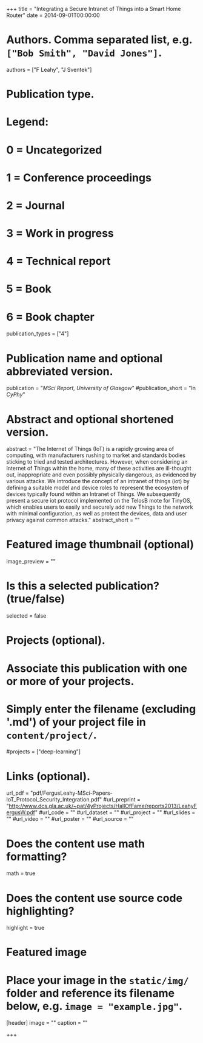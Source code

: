 +++
title = "Integrating a Secure Intranet of Things into a Smart Home Router"
date = 2014-09-01T00:00:00

# Authors. Comma separated list, e.g. `["Bob Smith", "David Jones"]`.
authors = ["F Leahy", "J Sventek"]

# Publication type.
# Legend:
# 0 = Uncategorized
# 1 = Conference proceedings
# 2 = Journal
# 3 = Work in progress
# 4 = Technical report
# 5 = Book
# 6 = Book chapter
publication_types = ["4"]

# Publication name and optional abbreviated version.
publication = "*MSci Report, University of Glasgow*"
#publication_short = "In *CyPhy*"

# Abstract and optional shortened version.
abstract = "The Internet of Things (IoT) is a rapidly growing area of computing, with manufacturers rushing to market and standards bodies sticking to tried and tested architectures. However, when considering an Internet of Things within the home, many of these activities are ill-thought out, inappropriate and even possibly physically dangerous, as evidenced by various attacks. We introduce the concept of an intranet of things (iot) by defining a suitable model and device roles to represent the ecosystem of devices typically found within an Intranet of Things. We subsequently present a secure iot protocol implemented on the TelosB mote for TinyOS, which enables users to easily and securely add new Things to the network with minimal configuration, as well as protect the devices, data and user privacy against common attacks."
abstract_short = ""

# Featured image thumbnail (optional)
image_preview = ""

# Is this a selected publication? (true/false)
selected = false

# Projects (optional).
#   Associate this publication with one or more of your projects.
#   Simply enter the filename (excluding '.md') of your project file in `content/project/`.
#projects = ["deep-learning"]

# Links (optional).
url_pdf = "pdf/FergusLeahy-MSci-Papers-IoT_Protocol_Security_Integration.pdf"
#url_preprint = "http://www.dcs.gla.ac.uk/~pat/4yProjects/HallOfFame/reports2013/LeahyFergusW.pdf"
#url_code = ""
#url_dataset = ""
#url_project = ""
#url_slides = ""
#url_video = ""
#url_poster = ""
#url_source = ""

# Does the content use math formatting?
math = true

# Does the content use source code highlighting?
highlight = true

# Featured image
# Place your image in the `static/img/` folder and reference its filename below, e.g. `image = "example.jpg"`.
[header]
image = ""
caption = ""

+++
